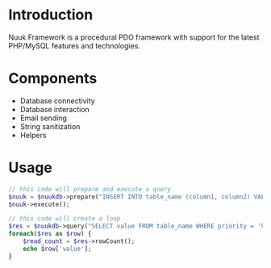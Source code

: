 # Introduction
Nuuk Framework is a procedural PDO framework with support for the latest PHP/MySQL features and technologies.

# Components
* Database connectivity
* Database interaction
* Email sending
* String sanitization
* Helpers

# Usage
```php
// this code will prepare and execute a query
$nuuk = $nuukdb->prepare("INSERT INTO table_name (column1, column2) VALUES ('$value1', '$value2')");
$nuuk->execute();
```

```php
// this code will create a loop
$res = $nuukdb->query("SELECT value FROM table_name WHERE priority = 'high' ORDER BY lastmodified DESC");
foreach($res as $row) {
    $read_count = $res->rowCount();
    echo $row['value'];
}
```
